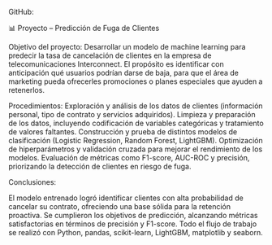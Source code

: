 GitHub:

📊 Proyecto – Predicción de Fuga de Clientes

Objetivo del proyecto:
Desarrollar un modelo de machine learning para predecir la tasa de cancelación de clientes en la empresa de telecomunicaciones Interconnect. El propósito es identificar con anticipación qué usuarios podrían darse de baja, para que el área de marketing pueda ofrecerles promociones o planes especiales que ayuden a retenerlos.

Procedimientos:
Exploración y análisis de los datos de clientes (información personal, tipo de contrato y servicios adquiridos).
Limpieza y preparación de los datos, incluyendo codificación de variables categóricas y tratamiento de valores faltantes.
Construcción y prueba de distintos modelos de clasificación (Logistic Regression, Random Forest, LightGBM).
Optimización de hiperparámetros y validación cruzada para mejorar el rendimiento de los modelos.
Evaluación de métricas como F1-score, AUC-ROC y precisión, priorizando la detección de clientes en riesgo de fuga.

Conclusiones:

El modelo entrenado logró identificar clientes con alta probabilidad de cancelar su contrato, ofreciendo una base sólida para la retención proactiva.
Se cumplieron los objetivos de predicción, alcanzando métricas satisfactorias en términos de precisión y F1-score.
Todo el flujo de trabajo se realizó con Python, pandas, scikit-learn, LightGBM, matplotlib y seaborn.
